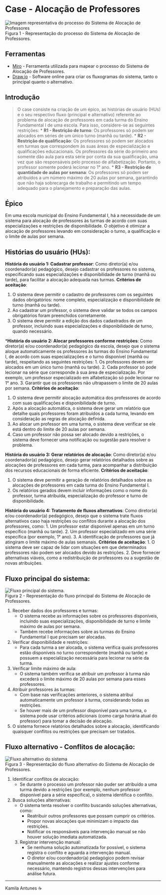 # Case - Alocação de Professores

<fig>
<img src="\images\Representacao-SistemaAlocaçãoProfessor.jpg" alt="Imagem representativa do processo do Sistema de Alocação de Professores">
    <figcaption> Figura 1 - Representação do processo do Sistema de Alocação de Professores. </figcaption>
</fig>

## Ferramentas
* [Miro](https://miro.com) - Ferramenta utilizada para mapear o processo do Sistema de Alocação de Professores.
* [Draw.io](https://app.diagrams.net/) - Software online para criar os fluxogramas do sistema, tanto o principal quanto o alternativo.

## Introdução

> O case consiste na criação de um épico, as histórias de usuário (HUs) e o seu respectivo fluxo (principal e alternativo) referente ao problema de alocação de professores em cada turma do Ensino Fundamental I de uma escola. Para isso, considere-se as seguintes restrições:
    * **R1 - Restrição de turno**: Os professores só podem ser alocados em séries de um único turno (manhã ou tarde).
    * **R2 - Restrição de qualificação**: Os professores só podem ser alocados em turmas que correspondem às suas áreas de especialização e qualificações educacionais. Os professores da série do primeiro ano somente dão aula para esta série por conta da sua qualificação, uma vez que são responsáveis pelo processo de alfabetização. Portanto, o professor somente poderá lecionar no 1° ano.
    * **R3 - Restrição de quantidade de aulas por semana**: Os professores só podem ser atribuídos a um número máximo de 20 aulas por semana, garantindo que não haja sobrecarga de trabalho e permitindo um tempo adequado para o planejamento e preparação das aulas.

## Épico
Em uma escola municipal do Ensino Fundamental I, há a necessidade de um sistema para alocação de professores às turmas de acordo com suas especializações e restrições de disponibilidade. O objetivo é otimizar a alocação de professores levando em consideração o turno, a qualificação e o limite de aulas por semana.

## Histórias do usuário (HUs):
**História do usuário 1: Cadastrar professor**:
Como diretor(a) e/ou coordenador(a) pedagógico, desejo cadastrar os professores no sistema, especificando suas especializações e disponibilidade de turno (manhã ou tarde), para facilitar a alocação adequada nas turmas.
**Critérios de aceitação**:
1. O sistema deve permitir o cadastro de professores com os seguintes dados obrigatórios: nome completo, especialização e disponibilidade de turno (manhã ou tarde).
2. Ao cadastrar um professor, o sistema deve validar se todos os campos obrigatórios foram preenchidos corretamente.
3. O sistema deve permitir a edição dos dados cadastrados de um professor, incluindo suas especializações e disponibilidade de turno, quando necessário.

***História do usuário 2: Alocar professores conforme restrições**:
Como diretor(a) e/ou coordenador(a) pedagógico da escola, desejo que o sistema aloque automaticamente os professores às turmas do Ensino Fundamental I, de acordo com suas especializações e o turno disponível (manhã ou tarde), respeitando as seguintes restrições:
    1. Os professores devem ser alocados em um único turno (manhã ou tarde).
    2. Cada professor só pode lecionar na série que corresponde à sua área de especialização.
        Por exemplo, um professor especializado em alfabetização só pode lecionar no 1° ano.
    3. Garantir que os professores não ultrapassem o limite de 20 aulas por semana.
**Critérios de aceitação**:
1. O sistema deve permitir alocação automática dos professores de acordo com suas qualificações e disponibilidade de turno.
2. Após a alocação automática, o sistema deve gerar um relatório que detalhe quais professores foram atribuídos a cada turma, levando em consideração as regras de alocação definida.
3. Ao alocar um professor em uma turma, o sistema deve verificar se ele está dentro do limite de 20 aulas por semana.
4. Caso um professor não possa ser alocado devido a restrições, o sistema deve fornecer uma notificação ou sugestão para resolver o problema.

**História do usuário 3: Gerar relatórios de alocação**:
Como diretor(a) e/ou coordenador(a) pedagógico, desejo gerar relatórios detalhados sobre as alocações de professores em cada turma, para acompanhar a distribuição dos recursos educacionais de forma eficiente.
**Critérios de aceitação**:
1. O sistema deve permitir a geração de relatórios detalhados sobre as alocações de professores em cada turma do Ensino Fundamental I.
2. Os relatórios gerados devem incluir informações como o nome do professor, turma atribuída, especialização do professor e turno de disponibilidade.

**História do usuário 4: Tratamento de fluxos alternativos**:
Como diretor(a) e/ou coordenador(a) pedagógico, desejo que o sistema trate fluxos alternativos caso haja restrições ou conflitos durante a alocação dos professores, como:
    1. Um professor estar disponível apenas em um turno específico (manhã ou tarde).
    2. Um professor especializado em uma série específica (por exemplo, 1° ano).
    3. A identificação de professores que já atingiram o limite máximo de aulas semanais.
**Critérios de aceitação**:
    1. O sistema deve ser capaz de lidar com situações em que determinados professores não podem ser alocados devido às restrições.
    2. Deve fornecer alternativas viáveis, como a redistribuição de professores ou a sugestão de novas atribuições.

## Fluxo principal do sistema:
<fig>
<img src="/images/fluxoPrincipal.png" alt="Fluxo principal do sistema.">
    <figcaption>Figura 2 - Representação do fluxo principal do Sistema de Alocação de Professores.</figcaption>
</fig>

1. Receber dados dos professores e turmas:
    * O sistema recebe as informações sobre os professores disponíveis, incluindo suas especializações, disponibilidade de turno e limite máximo de aulas por semana.
    * Também recebe informações sobre as turmas do Ensino Fundamental I que precisam ser alocadas.
2. Verificar disponibilidade e restrições:
    * Para cada turma a ser alocada, o sistema verifica quais professores estão disponíveis no turno correspondente (manhã ou tarde) e possuem a especialização necessária para lecionar na série da turma.
3. Verificar limite máximo de aula:
    * O sistema também verifica se atribuir um professor à turma não excederá o limite máximo de 20 aulas por semana para esses professores.
4. Atribuir professores às turmas:
    * Com base nas verificações anteriores, o sistema atribui automaticamente um professor à turma, considerando todas as restrições.
    * Se houver mais de um professor disponível para uma turma, o sistema pode usar critérios adicionais (como carga horária atual do professor) para tomar a decisão de alocação.
5. O sistema fornece relatórios detalhados sobre a alocação, identificando quaisquer conflitos ou restrições que precisam ser tratados.

## Fluxo alternativo - Conflitos de alocação:
<fig>
<img src="/images/fluxoAlternativo.png" alt="Fluxo alternativo do sistema">
    <figcaption>Figura 3 - Representação do fluxo alternativo do Sistema de Alocação de Professores.</figcaption>
</fig>

1. Identificar conflitos de alocação:
    * Se durante o processo um professor não puder ser atribuído a uma turma devido a restrições (por exemplo, nenhum professor disponível para a série específica), o sistema identifica o conflito.
2. Busca soluções alternativas:
    * O sistema tenta resolver o conflito buscando soluções alternativas, como:
        * Reatribuir outros professores que possam cumprir os critérios.
        * Propor novas alocações que minimizam o impacto das restrições.
        * Notificar os responsáveis para intervenção manual se não houver solução imediata automatizada.
    3. Registrar intervenção manual:
        * Se nenhuma solução automatizada for possível, o sistema registra o conflito e aguarda a intervenção manual.
        * O diretor e/ou coordenador(a) pedagógico podem revisar manualmente as alocações e realizar ajustes conforme necessário, mantendo registros dessas intervenções para análise futura.

<hr>

Kamila Antunes ☕
